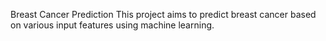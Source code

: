 Breast Cancer Prediction
This project aims to predict breast cancer based on various input features using machine learning.
